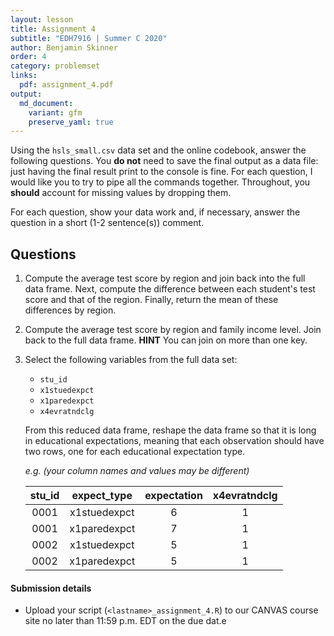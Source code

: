 ```yaml
---
layout: lesson
title: Assignment 4
subtitle: "EDH7916 | Summer C 2020"
author: Benjamin Skinner
order: 4
category: problemset
links:
  pdf: assignment_4.pdf
output:
  md_document:
    variant: gfm
    preserve_yaml: true
---
```


Using the `hsls_small.csv` data set and the online codebook, answer
the following questions. You **do not** need to save the final output
as a data file: just having the final result print to the console is
fine. For each question, I would like you to try to pipe all the
commands together. Throughout, you **should** account for missing values by
dropping them.

For each question, show your data work and, if necessary, answer the
question in a short (1-2 sentence(s)) comment.

## Questions

1. Compute the average test score by region and join back into the
   full data frame. Next, compute the difference between each
   student's test score and that of the region. Finally, return the
   mean of these differences by region.
1. Compute the average test score by region and family income
   level. Join back to the full data frame. **HINT** You can join on
   more than one key.
1. Select the following variables from the full data set:
   - `stu_id`
   - `x1stuedexpct`
   - `x1paredexpct`
   - `x4evratndclg`  
   
   From this reduced data frame, reshape the data frame so that it is
   long in educational expectations, meaning that each observation
   should have two rows, one for each educational expectation type.
   
   _e.g. (your column names and values may be different)_
   
   | stu_id | expect\_type | expectation | x4evratndclg |
   |:------:|:------------:|:-----------:|:------------:|
   | 0001   | x1stuedexpct | 6           | 1            |
   | 0001   | x1paredexpct | 7           | 1            |
   | 0002   | x1stuedexpct | 5           | 1            |
   | 0002   | x1paredexpct | 5           | 1            |

#### Submission details

- Upload your script (`<lastname>_assignment_4.R`) to our CANVAS
  course site no later than 11:59 p.m. EDT on the due dat.e
